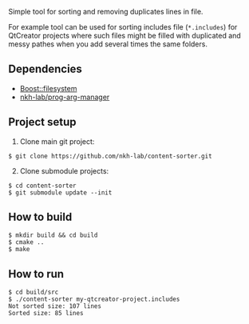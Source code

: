 Simple tool for sorting and removing duplicates lines in file. 

For example tool can be used for sorting includes file (`*.includes`) for QtCreator projects where such files might be filled with duplicated and messy pathes when you add several times the same folders.

## Dependencies
* [Boost::filesystem](https://github.com/boostorg/filesystem)
* [nkh-lab/prog-arg-manager](https://github.com/nkh-lab/prog-arg-manager)

## Project setup
1. Clone main git project:
```
$ git clone https://github.com/nkh-lab/content-sorter.git
```
2. Clone submodule projects:
```
$ cd content-sorter
$ git submodule update --init 
```

## How to build
```
$ mkdir build && cd build
$ cmake ..
$ make
```

## How to run
```
$ cd build/src
$ ./content-sorter my-qtcreator-project.includes
Not sorted size: 107 lines
Sorted size: 85 lines
```
